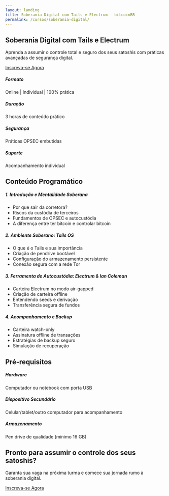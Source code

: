 ```yaml
---
layout: landing
title: Soberania Digital com Tails e Electrum - bitcoinBR
permalink: /cursos/soberania-digital/
---
```


<!-- Navigation Buttons -->
<div class="position-fixed top-0 end-0 p-3" style="z-index: 1000;">
    <div class="d-flex gap-2">
        <a href="/" class="btn btn-primary rounded-circle" title="Home">
            <i class="bi bi-house-fill"></i>
        </a>
        <a href="/contato" class="btn btn-primary rounded-circle" title="Contato">
            <i class="bi bi-envelope-fill"></i>
        </a>
        <a href="/agenda" class="btn btn-primary rounded-circle" title="Agenda">
            <i class="bi bi-calendar-check-fill"></i>
        </a>
    </div>
</div>

<!-- Hero Section -->
<section class="hero">
    <div class="container">
        <div class="row align-items-center">
            <div class="col-lg-8">
                <h1 class="display-4 fw-bold mb-4">Soberania Digital com Tails e Electrum</h1>
                <p class="lead mb-4">Aprenda a assumir o controle total e seguro dos seus satoshis com práticas avançadas de segurança digital.</p>
                <a href="https://buy.stripe.com/aEU02M77G7vSgz6dQQ" class="btn btn-light btn-lg" target="_blank" rel="noopener noreferrer">
                    <i class="bi bi-credit-card me-2"></i>Inscreva-se Agora
                </a>
            </div>
        </div>
    </div>
</section>

<!-- Course Info Section -->
<section class="py-5">
    <div class="container">
        <div class="row g-4">
            <div class="col-md-3">
                <div class="card feature-card h-100">
                    <div class="card-body text-center">
                        <i class="bi bi-laptop display-4 text-primary mb-3"></i>
                        <h5>Formato</h5>
                        <p class="mb-0">Online | Individual | 100% prática</p>
                    </div>
                </div>
            </div>
            <div class="col-md-3">
                <div class="card feature-card h-100">
                    <div class="card-body text-center">
                        <i class="bi bi-clock display-4 text-primary mb-3"></i>
                        <h5>Duração</h5>
                        <p class="mb-0">3 horas de conteúdo prático</p>
                    </div>
                </div>
            </div>
            <div class="col-md-3">
                <div class="card feature-card h-100">
                    <div class="card-body text-center">
                        <i class="bi bi-shield-check display-4 text-primary mb-3"></i>
                        <h5>Segurança</h5>
                        <p class="mb-0">Práticas OPSEC embutidas</p>
                    </div>
                </div>
            </div>
            <div class="col-md-3">
                <div class="card feature-card h-100">
                    <div class="card-body text-center">
                        <i class="bi bi-person-check display-4 text-primary mb-3"></i>
                        <h5>Suporte</h5>
                        <p class="mb-0">Acompanhamento individual</p>
                    </div>
                </div>
            </div>
        </div>
    </div>
</section>

<!-- Content Section -->
<section id="conteudo" class="py-5 bg-light">
    <div class="container">
        <h2 class="section-title">Conteúdo Programático</h2>
        <div class="row g-4">
            <div class="col-md-6">
                <div class="card feature-card h-100">
                    <div class="card-body">
                        <h5 class="card-title">1. Introdução e Mentalidade Soberana</h5>
                        <ul class="list-unstyled">
                            <li><i class="bi bi-check-circle-fill text-primary me-2"></i>Por que sair da corretora?</li>
                            <li><i class="bi bi-check-circle-fill text-primary me-2"></i>Riscos da custódia de terceiros</li>
                            <li><i class="bi bi-check-circle-fill text-primary me-2"></i>Fundamentos de OPSEC e autocustódia</li>
                            <li><i class="bi bi-check-circle-fill text-primary me-2"></i>A diferença entre ter bitcoin e controlar bitcoin</li>
                        </ul>
                    </div>
                </div>
            </div>
            <div class="col-md-6">
                <div class="card feature-card h-100">
                    <div class="card-body">
                        <h5 class="card-title">2. Ambiente Soberano: Tails OS</h5>
                        <ul class="list-unstyled">
                            <li><i class="bi bi-check-circle-fill text-primary me-2"></i>O que é o Tails e sua importância</li>
                            <li><i class="bi bi-check-circle-fill text-primary me-2"></i>Criação de pendrive bootável</li>
                            <li><i class="bi bi-check-circle-fill text-primary me-2"></i>Configuração do armazenamento persistente</li>
                            <li><i class="bi bi-check-circle-fill text-primary me-2"></i>Conexão segura com a rede Tor</li>
                        </ul>
                    </div>
                </div>
            </div>
            <div class="col-md-6">
                <div class="card feature-card h-100">
                    <div class="card-body">
                        <h5 class="card-title">3. Ferramenta de Autocustódia: Electrum & Ian Coleman</h5>
                        <ul class="list-unstyled">
                            <li><i class="bi bi-check-circle-fill text-primary me-2"></i>Carteira Electrum no modo air-gapped</li>
                            <li><i class="bi bi-check-circle-fill text-primary me-2"></i>Criação de carteira offline</li>
                            <li><i class="bi bi-check-circle-fill text-primary me-2"></i>Entendendo seeds e derivação</li>
                            <li><i class="bi bi-check-circle-fill text-primary me-2"></i>Transferência segura de fundos</li>
                        </ul>
                    </div>
                </div>
            </div>
            <div class="col-md-6">
                <div class="card feature-card h-100">
                    <div class="card-body">
                        <h5 class="card-title">4. Acompanhamento e Backup</h5>
                        <ul class="list-unstyled">
                            <li><i class="bi bi-check-circle-fill text-primary me-2"></i>Carteira watch-only</li>
                            <li><i class="bi bi-check-circle-fill text-primary me-2"></i>Assinatura offline de transações</li>
                            <li><i class="bi bi-check-circle-fill text-primary me-2"></i>Estratégias de backup seguro</li>
                            <li><i class="bi bi-check-circle-fill text-primary me-2"></i>Simulação de recuperação</li>
                        </ul>
                    </div>
                </div>
            </div>
        </div>
    </div>
</section>

<!-- Requirements Section -->
<section class="py-5">
    <div class="container">
        <h2 class="section-title">Pré-requisitos</h2>
        <div class="row g-4">
            <div class="col-md-4">
                <div class="card feature-card h-100">
                    <div class="card-body text-center">
                        <i class="bi bi-pc-display display-4 text-primary mb-3"></i>
                        <h5>Hardware</h5>
                        <p>Computador ou notebook com porta USB</p>
                    </div>
                </div>
            </div>
            <div class="col-md-4">
                <div class="card feature-card h-100">
                    <div class="card-body text-center">
                        <i class="bi bi-phone display-4 text-primary mb-3"></i>
                        <h5>Dispositivo Secundário</h5>
                        <p>Celular/tablet/outro computador para acompanhamento</p>
                    </div>
                </div>
            </div>
            <div class="col-md-4">
                <div class="card feature-card h-100">
                    <div class="card-body text-center">
                        <i class="bi bi-usb-drive display-4 text-primary mb-3"></i>
                        <h5>Armazenamento</h5>
                        <p>Pen drive de qualidade (mínimo 16 GB)</p>
                    </div>
                </div>
            </div>
        </div>
    </div>
</section>

<!-- CTA Section -->
<section id="inscricao" class="py-5 bg-primary text-white">
    <div class="container text-center">
        <h2 class="mb-4">Pronto para assumir o controle dos seus satoshis?</h2>
        <p class="lead mb-4">Garanta sua vaga na próxima turma e comece sua jornada rumo à soberania digital.</p>
        <a href="https://buy.stripe.com/aEU02M77G7vSgz6dQQ" class="btn btn-light btn-lg" target="_blank" rel="noopener noreferrer">
            <i class="bi bi-credit-card me-2"></i>Inscreva-se Agora
        </a>
    </div>
</section> 